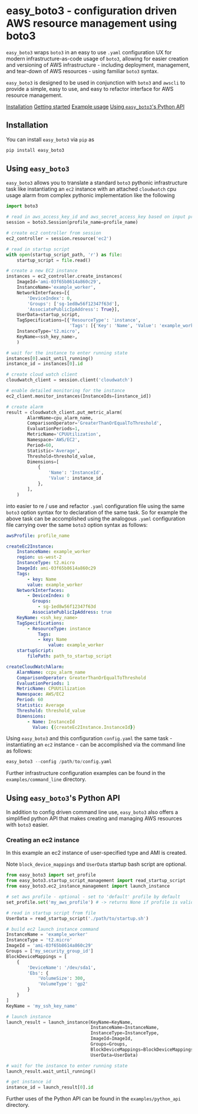 # easy_boto3 - configuration driven AWS resource management using boto3

`easy_boto3` wraps `boto3` in an easy to use `.yaml` configuration UX for modern infrastructure-as-code usage of `boto3`, allowing for easier creation and versioning of AWS infrastructure - including deployment, management, and tear-down of AWS resources  - using familiar `boto3` syntax.

`easy_boto3` is designed to be used in conjunction with `boto3` and `awscli` to provide a simple, easy to use, and easy to refactor interface for AWS resource management.

[Installation](#installation) 
[Getting started](#getting-started)
[Example usage](#example-usage) 
[Using `easy_boto3`'s Python API](#using-easy_boto3s-python-api)

## Installation 

You can install `easy_boto3` via `pip` as

```bash
pip install easy_boto3
```

## Using `easy_boto3`

`easy_boto3` allows you to translate a standard `boto3` pythonic infrastructure task like instantiating an `ec2` instance with an attached `cloudwatch` cpu usage alarm from complex pythonic implementation like the following 

```python
import boto3

# read in aws_access_key_id and aws_secret_access_key based on input profile_name using boto3
session = boto3.Session(profile_name=profile_name)

# create ec2 controller from session
ec2_controller = session.resource('ec2')

# read in startup script
with open(startup_script_path, 'r') as file:
    startup_script = file.read()

# create a new EC2 instance
instances = ec2_controller.create_instances(
    ImageId='ami-03f65b8614a860c29',
    InstanceName='example_worker',
    NetworkInterfaces=[{
        'DeviceIndex': 0,
        'Groups': ['sg-1ed8w56f12347f63d'],
        'AssociatePublicIpAddress': True}],
    UserData=startup_script,
    TagSpecifications=[{'ResourceType': 'instance',
                        'Tags': [{'Key': 'Name', 'Value': 'example_worker'}]}],
    InstanceType='t2.micro',
    KeyName=<ssh_key_name>,
    )

# wait for the instance to enter running state
instances[0].wait_until_running()
instance_id = instances[0].id

# create cloud watch client
cloudwatch_client = session.client('cloudwatch')

# enable detailed monitoring for the instance
ec2_client.monitor_instances(InstanceIds=[instance_id])

# create alarm
result = cloudwatch_client.put_metric_alarm(
        AlarmName=cpu_alarm_name,
        ComparisonOperator='GreaterThanOrEqualToThreshold',
        EvaluationPeriods=1,
        MetricName='CPUUtilization',
        Namespace='AWS/EC2',
        Period=60,
        Statistic='Average',
        Threshold=threshold_value,
        Dimensions=[
            {
                'Name': 'InstanceId',
                'Value': instance_id
            },
        ],
    )
```

into easier to re / use and refactor `.yaml` configuration file using the same `boto3` option syntax for to declaration of the same task.  So for example the above task can be accomplished using the analogous `.yaml` configuration file carrying over the same `boto3` option syntax as follows:

```yaml
awsProfile: profile_name

createEc2Instance:
    InstanceName: example_worker
    region: us-west-2
    InstanceType: t2.micro
    ImageId: ami-03f65b8614a860c29
    Tags: 
        - key: Name
        value: example_worker
    NetworkInterfaces:
        - DeviceIndex: 0
          Groups: 
            - sg-1ed8w56f12347f63d
          AssociatePublicIpAddress: true
    KeyName: <ssh_key_name>
    TagSpecifications: 
        - ResourceType: instance
            Tags: 
            - key: Name
                value: example_worker
    startupScript: 
        filePath: path_to_startup_script

createCloudWatchAlarm:
    AlarmName: ccpu_alarm_name
    ComparisonOperator: GreaterThanOrEqualToThreshold
    EvaluationPeriods: 1
    MetricName: CPUUtilization
    Namespace: AWS/EC2
    Period: 60
    Statistic: Average
    Threshold: threshold_value
    Dimensions:
        - Name: InstanceId
          Value: {{createEc2Instance.InstanceId}}
```

Using `easy_boto3` and this configuration `config.yaml` the same task - instantiating an `ec2` instance - can be accomplished via the command line as follows:

```python
easy_boto3 --config /path/to/config.yaml
```

Further infrastructure configuration examples can be found in the `examples/command_line` directory.

## Using `easy_boto3`'s Python API

In addition to config driven command line use, `easy_boto3` also offers a simplified python API that makes creating and managing AWS resources with `boto3` easier.

### Creating an ec2 instance 

In this example an ec2 instance of user-specified type and AMI is created.

Note `block_device_mappings` and `UserData` startup bash script are optional.

```python
from easy_boto3 import set_profile
from easy_boto3.startup_script_management import read_startup_script
from easy_boto3.ec2_instance_management import launch_instance

# set aws profile - optional - set to 'default' profile by default
set_profile.set('my_aws_profile') # -> returns None if profile is valid

# read in startup script from file
UserData = read_startup_script('./path/to/startup.sh')

# build ec2 launch instance command
InstanceName = 'example_worker'
InstanceType = 't2.micro'
ImageId = 'ami-03f65b8614a860c29'
Groups = ['my_security_group_id']
BlockDeviceMappings = [
    {
        'DeviceName': '/dev/sda1',
        'Ebs': {
            'VolumeSize': 300,
            'VolumeType': 'gp2'
        }
    }
]
KeyName = 'my_ssh_key_name'

# launch instance
launch_result = launch_instance(KeyName=KeyName,
                                InstanceName=InstanceName,
                                InstanceType=InstanceType,
                                ImageId=ImageId,
                                Groups=Groups,
                                BlockDeviceMappings=BlockDeviceMappings,
                                UserData=UserData)

# wait for the instance to enter running state
launch_result.wait_until_running()

# get instance id
instance_id = launch_result[0].id
```
Further uses of the Python API can be found in the `examples/python_api` directory.
